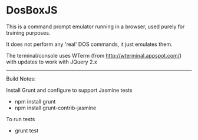DosBoxJS
========

This is a command prompt emulator running in a browser, used purely for training purposes.

It does not perform any 'real' DOS commands, it just emulates them.

The terminal/console uses WTerm (from http://wterminal.appspot.com/) with updates to work with JQuery 2.x


----

Build Notes:

Install Grunt and configure to support Jasmine tests
- npm install grunt
- npm install grunt-contrib-jasmine

To run tests
- grunt test